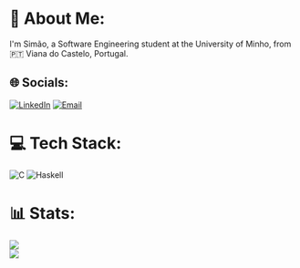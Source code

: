 # 💫 About Me:
I'm Simão, a Software Engineering student at the University of Minho, from 🇵🇹 Viana do Castelo, Portugal.

## 🌐 Socials:
[![LinkedIn](https://img.shields.io/badge/LinkedIn-%230077B5.svg?logo=linkedin&logoColor=white&style=for-the-badge)](https://www.linkedin.com/in/simaoprsantos/) 
[![Email](https://img.shields.io/badge/Email-D14836?logo=gmail&logoColor=white&style=for-the-badge)](mailto:simaoprsantos9@gmail.com)

# 💻 Tech Stack:
![C](https://img.shields.io/badge/C-%2300599C.svg?style=for-the-badge&logo=c&logoColor=white) 
![Haskell](https://img.shields.io/badge/Haskell-5e5086?style=for-the-badge&logo=haskell&logoColor=white)

# 📊 Stats:
![](https://github-readme-stats.vercel.app/api?username=simaosantoss&theme=dark&hide_border=false&include_all_commits=false&count_private=false)<br/>
![](https://github-readme-stats.vercel.app/api/top-langs/?username=simaosantoss&theme=dark&hide_border=false&include_all_commits=false&count_private=false&layout=compact)
